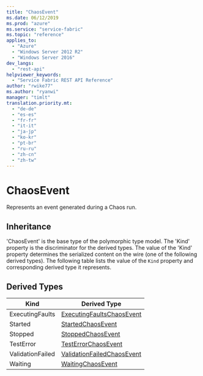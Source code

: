 ```yaml
---
title: "ChaosEvent"
ms.date: 06/12/2019
ms.prod: "azure"
ms.service: "service-fabric"
ms.topic: "reference"
applies_to: 
  - "Azure"
  - "Windows Server 2012 R2"
  - "Windows Server 2016"
dev_langs: 
  - "rest-api"
helpviewer_keywords: 
  - "Service Fabric REST API Reference"
author: "rwike77"
ms.author: "ryanwi"
manager: "timlt"
translation.priority.mt: 
  - "de-de"
  - "es-es"
  - "fr-fr"
  - "it-it"
  - "ja-jp"
  - "ko-kr"
  - "pt-br"
  - "ru-ru"
  - "zh-cn"
  - "zh-tw"
---
```

# ChaosEvent

Represents an event generated during a Chaos run.
## Inheritance

'ChaosEvent' is the base type of the polymorphic type model. The 'Kind' property is the discriminator for the derived types. 
The value of the 'Kind' property determines the serialized content on the wire (one of the following derived types). 
The following table lists the value of the `Kind` property and corresponding derived type it represents.
## Derived Types

| Kind | Derived Type |
| --- | --- | 
| ExecutingFaults | [ExecutingFaultsChaosEvent](sfclient-v65-model-executingfaultschaosevent.md) |
| Started | [StartedChaosEvent](sfclient-v65-model-startedchaosevent.md) |
| Stopped | [StoppedChaosEvent](sfclient-v65-model-stoppedchaosevent.md) |
| TestError | [TestErrorChaosEvent](sfclient-v65-model-testerrorchaosevent.md) |
| ValidationFailed | [ValidationFailedChaosEvent](sfclient-v65-model-validationfailedchaosevent.md) |
| Waiting | [WaitingChaosEvent](sfclient-v65-model-waitingchaosevent.md) |


